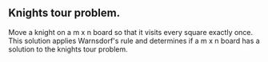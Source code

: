 
## Knights tour problem.
Move a knight on a m x n board so that it visits every square exactly once.
This solution applies Warnsdorf's rule and determines if a m x n board has a solution to the knights tour problem.
